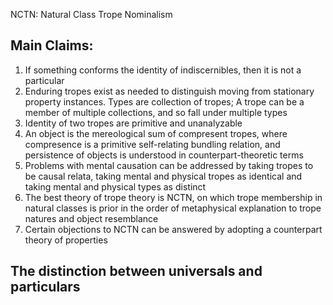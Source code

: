 NCTN: Natural Class Trope Nominalism

## Main Claims:

1. If something conforms the identity of indiscernibles, then it is not a particular
2. Enduring tropes exist as needed to distinguish moving from stationary property instances. Types are collection of tropes; A trope can be a member of multiple collections, and so fall under multiple types
3. Identity of two tropes are primitive and unanalyzable
4. An object is the mereological sum of compresent tropes, where compresence is a primitive self-relating bundling relation, and persistence of objects is understood in counterpart-theoretic terms
5. Problems with mental causation can be addressed by taking tropes to be causal relata, taking mental and physical tropes as identical and taking mental and physical types as distinct
6. The best theory of trope theory is NCTN, on which trope membership in natural classes is prior in the order of metaphysical explanation to trope natures and object resemblance
7. Certain objections to NCTN can be answered by adopting a counterpart theory of properties

## The distinction between universals and particulars

